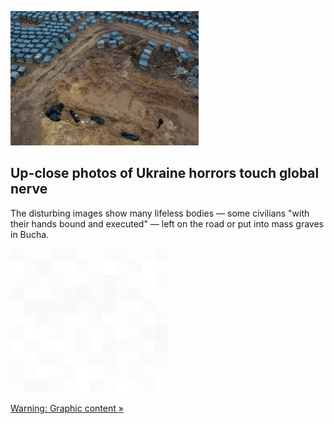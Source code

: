 
![Up-close photos of Ukraine horrors touch global nerve](./20220405235847.png)
## Up-close photos of Ukraine horrors touch global nerve

The disturbing images show many lifeless bodies — some civilians "with their hands bound and executed" — left on the road or put into mass graves in Bucha.

![pic](../square_bg.png)

[Warning: Graphic content »](https://www.yahoo.com/news/close-ukraine-atrocity-photographs-touch-181344660.html)
